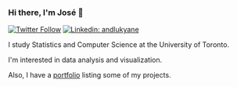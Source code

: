 ### Hi there, I'm José 👋
[![Twitter Follow](https://img.shields.io/twitter/follow/josecasasn?label=Follow)](https://twitter.com/josecasasn)
[![Linkedin: andlukyane](https://img.shields.io/badge/-José%20Casas-blue?style=flat-square&logo=Linkedin&logoColor=white&link=https://www.linkedin.com/in/josecasasn/)](https://www.linkedin.com/in/josecasasn/)

I study Statistics and Computer Science at the University of Toronto.

I'm interested in data analysis and visualization.

Also, I have a [portfolio](https://jcasasn.github.io/) listing some of my projects. <!-- , which include... -->
